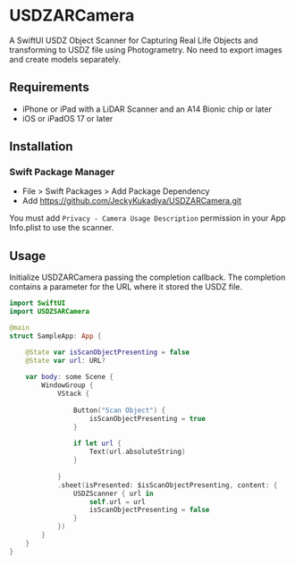 # USDZARCamera

A SwiftUI USDZ Object Scanner for Capturing Real Life Objects and transforming to USDZ file using Photogrametry. No need to export images and create models separately.

## Requirements

- iPhone or iPad with a LiDAR Scanner and an A14 Bionic chip or later
- iOS or iPadOS 17 or later

## Installation

### Swift Package Manager
- File > Swift Packages > Add Package Dependency
- Add https://github.com/JeckyKukadiya/USDZARCamera.git

You must add `Privacy - Camera Usage Description` permission in your App Info.plist to use the scanner.  

## Usage

Initialize USDZARCamera passing the completion callback. The completion contains a parameter for the URL where it stored the USDZ file.

```swift
import SwiftUI
import USDZSARCamera

@main
struct SampleApp: App {

    @State var isScanObjectPresenting = false
    @State var url: URL?
    
    var body: some Scene {
        WindowGroup {
            VStack {
                
                Button("Scan Object") {
                    isScanObjectPresenting = true
                }
                
                if let url {
                    Text(url.absoluteString)
                }
                
            }
            .sheet(isPresented: $isScanObjectPresenting, content: {
                USDZScanner { url in
                    self.url = url
                    isScanObjectPresenting = false
                }
            })
        }
    }
}
```

